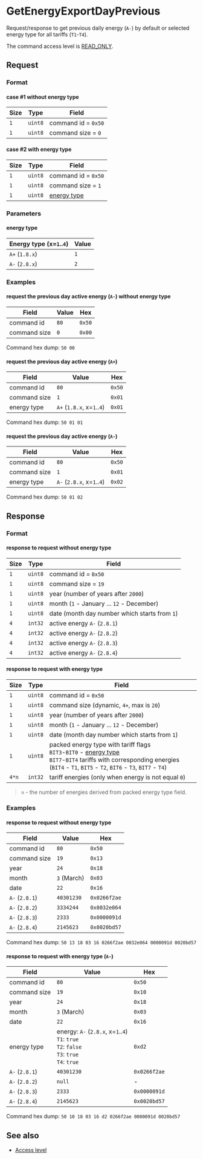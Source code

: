 # GetEnergyExportDayPrevious

Request/response to get previous daily energy (`A-`) by default or selected energy type for all tariffs (`T1`-`T4`).

The command access level is [READ_ONLY](../basics.md#command-access-level).


## Request

### Format

#### case #1 without energy type

| Size | Type    | Field               |
| ---- | ------- | ------------------- |
| `1`  | `uint8` | command id = `0x50` |
| `1`  | `uint8` | command size = `0`  |

#### case #2 with energy type

| Size | Type    | Field                       |
| ---- | ------- | --------------------------- |
| `1`  | `uint8` | command id = `0x50`         |
| `1`  | `uint8` | command size = `1`          |
| `1`  | `uint8` | [energy type](#energy-type) |

### Parameters

#### energy type

| Energy type (x=`1`..`4`) | Value |
| ------------------------ | ----- |
| `A+` (`1.8.x`)           | `1`   |
| `A-` (`2.8.x`)           | `2`   |

### Examples

#### request the previous day active energy (`A-`) without energy type

| Field        | Value | Hex    |
| ------------ | ----- | ------ |
| command id   | `80`  | `0x50` |
| command size | `0`   | `0x00` |

Command hex dump: `50 00`

#### request the previous day active energy (`A+`)

| Field        | Value                      | Hex    |
| ------------ | -------------------------- | ------ |
| command id   | `80`                       | `0x50` |
| command size | `1`                        | `0x01` |
| energy type  | `A+` (`1.8.x`, x=`1`..`4`) | `0x01` |

Command hex dump: `50 01 01`

#### request the previous day active energy (`A-`)

| Field        | Value                      | Hex    |
| ------------ | -------------------------- | ------ |
| command id   | `80`                       | `0x50` |
| command size | `1`                        | `0x01` |
| energy type  | `A-` (`2.8.x`, x=`1`..`4`) | `0x02` |

Command hex dump: `50 01 02`


## Response

### Format

#### response to request without energy type

| Size | Type    | Field                                         |
| ---- | ------- | --------------------------------------------- |
| `1`  | `uint8` | command id = `0x50`                           |
| `1`  | `uint8` | command size = `19`                           |
| `1`  | `uint8` | year (number of years after `2000`)           |
| `1`  | `uint8` | month (`1` - January ... `12` - December)     |
| `1`  | `uint8` | date (month day number which starts from `1`) |
| `4`  | `int32` | active energy `A-` (`2.8.1`)                  |
| `4`  | `int32` | active energy `A-` (`2.8.2`)                  |
| `4`  | `int32` | active energy `A-` (`2.8.3`)                  |
| `4`  | `int32` | active energy `A-` (`2.8.4`)                  |

#### response to request with energy type

| Size  | Type    | Field                                                                                                                                                                                                      |
| ----- | ------- | ---------------------------------------------------------------------------------------------------------------------------------------------------------------------------------------------------------- |
| `1`   | `uint8` | command id = `0x50`                                                                                                                                                                                        |
| `1`   | `uint8` | command size (dynamic, `4+`, max is `20`)                                                                                                                                                                  |
| `1`   | `uint8` | year (number of years after `2000`)                                                                                                                                                                        |
| `1`   | `uint8` | month (`1` - January ... `12` - December)                                                                                                                                                                  |
| `1`   | `uint8` | date (month day number which starts from `1`)                                                                                                                                                              |
| `1`   | `uint8` | packed energy type with tariff flags <br/> `BIT3`-`BIT0` - [energy type](#energy-type)<br/> `BIT7`-`BIT4` tariffs with corresponding energies (`BIT4` - `T1`, `BIT5` - `T2`, `BIT6` - `T3`, `BIT7` - `T4`) |
| `4*n` | `int32` | tariff energies (only when energy is not equal `0`)                                                                                                                                                        |

> `n` - the number of energies derived from packed energy type field.

### Examples

#### response to request without energy type

| Field          | Value       | Hex          |
| -------------- | ----------- | ------------ |
| command id     | `80`        | `0x50`       |
| command size   | `19`        | `0x13`       |
| year           | `24`        | `0x18`       |
| month          | `3` (March) | `0x03`       |
| date           | `22`        | `0x16`       |
| `A-` (`2.8.1`) | `40301230`  | `0x0266f2ae` |
| `A-` (`2.8.2`) | `3334244`   | `0x0032e064` |
| `A-` (`2.8.3`) | `2333`      | `0x0000091d` |
| `A-` (`2.8.4`) | `2145623`   | `0x0020bd57` |

Command hex dump: `50 13 18 03 16 0266f2ae 0032e064 0000091d 0020bd57`

#### response to request with energy type (`A-`)

| Field          | Value                                                                                               | Hex          |
| -------------- | --------------------------------------------------------------------------------------------------- | ------------ |
| command id     | `80`                                                                                                | `0x50`       |
| command size   | `19`                                                                                                | `0x10`       |
| year           | `24`                                                                                                | `0x18`       |
| month          | `3` (March)                                                                                         | `0x03`       |
| date           | `22`                                                                                                | `0x16`       |
| energy type    | energy: `A-` (`2.8.x`, x=`1`..`4`)<br>`T1`: `true`<br>`T2`: `false`<br>`T3`: `true`<br>`T4`: `true` | `0xd2`       |
| `A-` (`2.8.1`) | `40301230`                                                                                          | `0x0266f2ae` |
| `A-` (`2.8.2`) | `null`                                                                                              | -            |
| `A-` (`2.8.3`) | `2333`                                                                                              | `0x0000091d` |
| `A-` (`2.8.4`) | `2145623`                                                                                           | `0x0020bd57` |

Command hex dump: `50 10 18 03 16 d2 0266f2ae 0000091d 0020bd57`


## See also

* [Access level](../basics.md#command-access-level)
